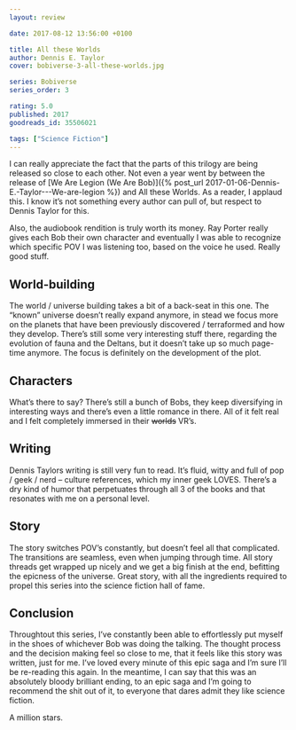 ```yaml
---
layout: review

date: 2017-08-12 13:56:00 +0100

title: All these Worlds
author: Dennis E. Taylor
cover: bobiverse-3-all-these-worlds.jpg

series: Bobiverse
series_order: 3

rating: 5.0
published: 2017
goodreads_id: 35506021

tags: ["Science Fiction"]
---
```


I can really appreciate the fact that the parts of this trilogy are being released so close to each other. Not even a year went by between the release of [We Are Legion (We Are Bob)]({% post_url 2017-01-06-Dennis-E.-Taylor---We-are-legion %}) and All these Worlds. As a reader, I applaud this. I know it’s not something every author can pull of, but respect to Dennis Taylor for this.

<!--more-->

Also, the audiobook rendition is truly worth its money. Ray Porter really gives each Bob their own character and eventually I was able to recognize which specific POV I was listening too, based on the voice he used. Really good stuff.

## World-building

The world / universe building takes a bit of a back-seat in this one. The “known” universe doesn’t really expand anymore, in stead we focus more on the planets that have been previously discovered / terraformed and how they develop. There’s still some very interesting stuff there, regarding the evolution of fauna and the Deltans, but it doesn’t take up so much page-time anymore. The focus is definitely on the development of the plot.

## Characters

What’s there to say? There’s still a bunch of Bobs, they keep diversifying in interesting ways and there’s even a little romance in there. All of it felt real and I felt completely immersed in their ~~worlds~~ VR’s.

## Writing

Dennis Taylors writing is still very fun to read. It’s fluid, witty and full of pop / geek / nerd – culture references, which my inner geek LOVES. There’s a dry kind of humor that perpetuates through all 3 of the books and that resonates with me on a personal level.

## Story

The story switches POV’s constantly, but doesn’t feel all that complicated. The transitions are seamless, even when jumping through time. All story threads get wrapped up nicely and we get a big finish at the end, befitting the epicness of the universe. Great story, with all the ingredients required to propel this series into the science fiction hall of fame.

## Conclusion

Throughtout this series, I’ve constantly been able to effortlessly put myself in the shoes of whichever Bob was doing the talking. The thought process and the decision making feel so close to me, that it feels like this story was written, just for me. I’ve loved every minute of this epic saga and I’m sure I’ll be re-reading this again. In the meantime, I can say that this was an absolutely bloody brilliant ending,  to an epic saga and I’m going to recommend the shit out of it, to everyone that dares admit they like science fiction.

A million stars.
